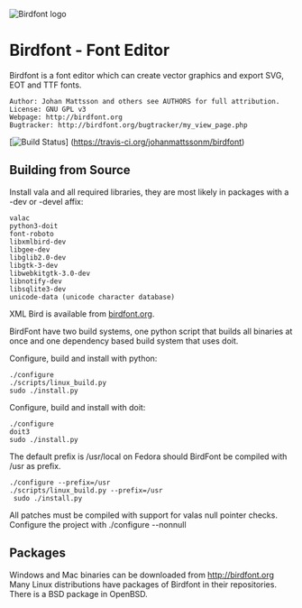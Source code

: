 ![Birdfont logo][birdfont]

# Birdfont - Font Editor

Birdfont is a font editor which can create vector graphics and
export SVG, EOT and TTF fonts.

    Author: Johan Mattsson and others see AUTHORS for full attribution.
    License: GNU GPL v3
    Webpage: http://birdfont.org
    Bugtracker: http://birdfont.org/bugtracker/my_view_page.php

[![Build Status](https://travis-ci.org/johanmattssonm/birdfont.svg)]
(https://travis-ci.org/johanmattssonm/birdfont)

## Building from Source

Install vala and all required libraries, they are most likely in
packages with a -dev or -devel affix:

    valac
    python3-doit
    font-roboto
    libxmlbird-dev
    libgee-dev
    libglib2.0-dev 
    libgtk-3-dev 
    libwebkitgtk-3.0-dev 
    libnotify-dev
    libsqlite3-dev
    unicode-data (unicode character database)

XML Bird is available from [birdfont.org][xmlbird].

BirdFont have two build systems, one python script that builds all
binaries at once and one dependency based build system that uses
doit.

Configure, build and install with python:

    ./configure
    ./scripts/linux_build.py
    sudo ./install.py

Configure, build and install with doit:

    ./configure
    doit3
    sudo ./install.py

The default prefix is /usr/local on Fedora should BirdFont be compiled with
/usr as prefix.

    ./configure --prefix=/usr
    ./scripts/linux_build.py --prefix=/usr
     sudo ./install.py

All patches must be compiled with support for valas null pointer checks.
Configure the project with ./configure --nonnull 

## Packages

Windows and Mac binaries can be downloaded from
http://birdfont.org Many Linux distributions have packages of
Birdfont in their repositories. There is a BSD package in OpenBSD.

[birdfont]: http://birdfont.org/images/birdfont_logo2.png "Birdfont logo"
[xmlbird]: http://birdfont.org/xmlbird.php "XML Bird – XML Parser for programs written in VALA"

